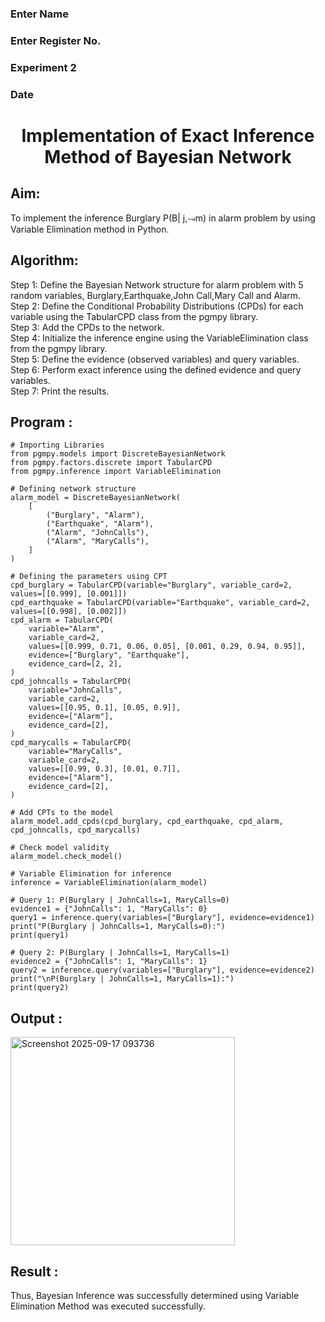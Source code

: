 <H3>Enter Name</H3>
<H3>Enter Register No.</H3>
<H3>Experiment 2</H3>
<H3>Date</H3>
<h1 align =center>Implementation of Exact Inference Method of Bayesian Network</h1>

## Aim:
To implement the inference Burglary P(B| j,⥗m) in alarm problem by using Variable Elimination method in Python.

## Algorithm:

Step 1: Define the Bayesian Network structure for alarm problem with 5 random variables, Burglary,Earthquake,John Call,Mary Call and Alarm.<br>
Step 2: Define the Conditional Probability Distributions (CPDs) for each variable using the TabularCPD class from the pgmpy library.<br>
Step 3: Add the CPDs to the network.<br>
Step 4: Initialize the inference engine using the VariableElimination class from the pgmpy library.<br>
Step 5: Define the evidence (observed variables) and query variables.<br>
Step 6: Perform exact inference using the defined evidence and query variables.<br>
Step 7: Print the results.<br>

## Program :
```
# Importing Libraries
from pgmpy.models import DiscreteBayesianNetwork
from pgmpy.factors.discrete import TabularCPD
from pgmpy.inference import VariableElimination

# Defining network structure
alarm_model = DiscreteBayesianNetwork(
    [
        ("Burglary", "Alarm"),
        ("Earthquake", "Alarm"),
        ("Alarm", "JohnCalls"),
        ("Alarm", "MaryCalls"),
    ]
)

# Defining the parameters using CPT
cpd_burglary = TabularCPD(variable="Burglary", variable_card=2, values=[[0.999], [0.001]])
cpd_earthquake = TabularCPD(variable="Earthquake", variable_card=2, values=[[0.998], [0.002]])
cpd_alarm = TabularCPD(
    variable="Alarm",
    variable_card=2,
    values=[[0.999, 0.71, 0.06, 0.05], [0.001, 0.29, 0.94, 0.95]],
    evidence=["Burglary", "Earthquake"],
    evidence_card=[2, 2],
)
cpd_johncalls = TabularCPD(
    variable="JohnCalls",
    variable_card=2,
    values=[[0.95, 0.1], [0.05, 0.9]],
    evidence=["Alarm"],
    evidence_card=[2],
)
cpd_marycalls = TabularCPD(
    variable="MaryCalls",
    variable_card=2,
    values=[[0.99, 0.3], [0.01, 0.7]],
    evidence=["Alarm"],
    evidence_card=[2],
)

# Add CPTs to the model
alarm_model.add_cpds(cpd_burglary, cpd_earthquake, cpd_alarm, cpd_johncalls, cpd_marycalls)

# Check model validity
alarm_model.check_model()

# Variable Elimination for inference
inference = VariableElimination(alarm_model)

# Query 1: P(Burglary | JohnCalls=1, MaryCalls=0)
evidence1 = {"JohnCalls": 1, "MaryCalls": 0}
query1 = inference.query(variables=["Burglary"], evidence=evidence1)
print("P(Burglary | JohnCalls=1, MaryCalls=0):")
print(query1)

# Query 2: P(Burglary | JohnCalls=1, MaryCalls=1)
evidence2 = {"JohnCalls": 1, "MaryCalls": 1}
query2 = inference.query(variables=["Burglary"], evidence=evidence2)
print("\nP(Burglary | JohnCalls=1, MaryCalls=1):")
print(query2)

```
## Output :

<img width="359" height="333" alt="Screenshot 2025-09-17 093736" src="https://github.com/user-attachments/assets/e7ea9082-4ab0-4356-ab97-5c4ce65678d7" />

## Result :
Thus, Bayesian Inference was successfully determined using Variable Elimination Method was executed successfully.

